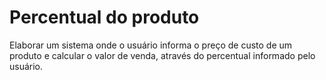 # Percentual do produto
Elaborar um sistema onde o usuário informa o preço de custo de um produto e calcular o valor de venda, através do percentual informado pelo usuário.
